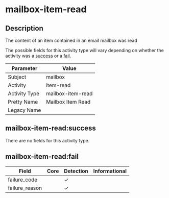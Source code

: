 mailbox-item-read
=================

Description
-----------
The content of an item contained in an email mailbox was read

The possible fields for this activity type will vary depending on whether the activity was a [success](#mailbox-item-readsuccess) or a [fail](#mailbox-item-readfail).

| Parameter     | Value             |
| ------------- | ----------------- |
| Subject       | mailbox           |
| Activity      | item-read         |
| Activity Type | mailbox-item-read |
| Pretty Name   | Mailbox Item Read |
| Legacy Name   |                   |

mailbox-item-read:success
-------------------------

There are no fields for this activity type.


mailbox-item-read:fail
----------------------

| Field          | Core | Detection | Informational |
| -------------- | ---- | --------- | ------------- |
| failure_code   |      | &#10003;  |               |
| failure_reason |      | &#10003;  |               |